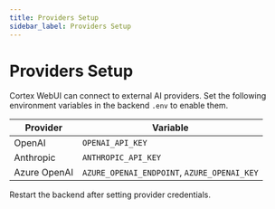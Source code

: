 ```yaml
---
title: Providers Setup
sidebar_label: Providers Setup
---
```


# Providers Setup

Cortex WebUI can connect to external AI providers. Set the following environment variables in the backend `.env` to enable them.

| Provider | Variable |
| --- | --- |
| OpenAI | `OPENAI_API_KEY` |
| Anthropic | `ANTHROPIC_API_KEY` |
| Azure OpenAI | `AZURE_OPENAI_ENDPOINT`, `AZURE_OPENAI_KEY` |

Restart the backend after setting provider credentials.
